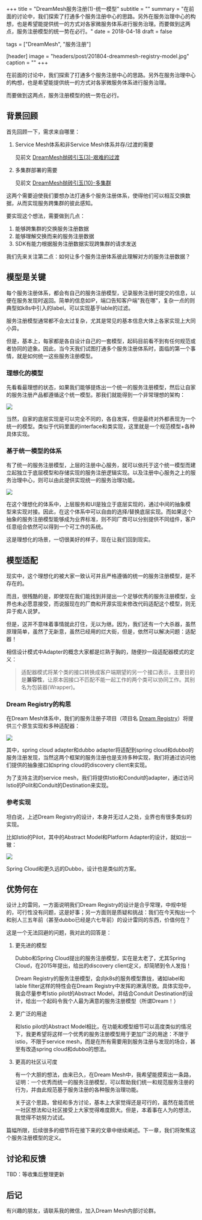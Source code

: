 +++
title = "DreamMesh服务注册(1)-统一模型"
subtitle = ""
summary = "在前面的讨论中，我们探索了打通多个服务注册中心的思路。另外在服务治理中心的构想，也是希望能提供统一的方式对各家微服务体系进行服务治理。而要做到这两点，服务注册模型的统一势在必行。"
date = 2018-04-18
draft = false

tags = ["DreamMesh", "服务注册"]

[header]
image = "headers/post/201804-dreammesh-registry-model.jpg"
caption = ""
+++

在前面的讨论中，我们探索了打通多个服务注册中心的思路。另外在服务治理中心的构想，也是希望能提供统一的方式对各家微服务体系进行服务治理。

而要做到这两点，服务注册模型的统一势在必行。

## 背景回顾

首先回顾一下，需求来自哪里：

1. Service Mesh体系和非Service Mesh体系并存/过渡的需要

	见前文 [DreamMesh抛砖引玉(3)-艰难的过渡](../201802-dreammesh-brainstorm-transition/)

2. 多集群部署的需要

	见前文 [DreamMesh抛砖引玉(10)-多集群](../201804-dreammesh-brainstorm-mutiple-cluster/)

这两个需要迫使我们要想办法打通多个服务注册体系，使得他们可以相互交换数据，从而实现服务跨集群的彼此感知。

要实现这个想法，需要做到几点：

1. 能够跨集群的交换服务注册数据
2. 能够理解交换而来的服务注册数据
3. SDK有能力根据服务注册数据实现跨集群的请求发送

我们先来关注第二点：如何让多个服务注册体系彼此理解对方的服务注册数据？

## 模型是关键

每个服务注册体系，都会有自己的服务注册模型，记录服务注册时提交的信息，以便在服务发现时返回。简单的信息如IP，端口告知客户端"我在哪"，复杂一点的则典型如k8s中引入的label，可以实现基于lable的过滤。

服务注册模型通常都不会太过复杂，尤其是常见的基本信息大体上各家实现上大同小异。

但是，基本上，每家都是各自设计自己的一套模型，起码目前看不到有任何规范或者协同的迹象。因此，当今天我们试图打通多个服务注册体系时，面临的第一个事情，就是如何统一这些服务注册模型。

### 理想化的模型

先看看最理想的状态，如果我们能够提炼出一个统一的服务注册模型，然后让自家的服务注册产品都遵循这个统一模型。那我们就能得到一个非常理想的架构：

![](images/unified-model.jpg)

当然，自家的底层实现是可以完全不同的，各自发挥，但是最终对外都表现为一个统一的模型。类似于代码里面的interface和类实现，这里就是一个规范模型+各种具体实现。

### 基于统一模型的体系

有了统一的服务注册模型，上层的注册中心服务，就可以依托于这个统一模型而建立起独立于底层模型和存储实现的服务注册逻辑实现。以及注册中心服务之上的服务治理中心，则可以由此提供实现统一的服务治理功能。

![](images/unified-registry.jpg)

在这个理想化的体系中，上层服务和UI是独立于底层实现的，通过中间的抽象模型来实现对接。因此，在这个体系中可以自由的选择/替换底层实现。而如果这个抽象的服务注册模型能够成为业界标准，则不同厂商可以分别提供不同组件，客户任意组合依然可以得到一个可工作的系统。

这是理想化的场景，一切很美好的样子，现在让我们回到现实。

## 模型适配

现实中，这个理想化的被大家一致认可并且严格遵循的统一的服务注册模型，是不存在的。

而且，很残酷的是，即使现在我们能找到并提出一个足够优秀的服务注册模型，业界也未必愿意接受，而说服现在的厂商和开源实现来修改代码适配这个模型，则无异于痴人说梦。

但是，这并不意味着事情就此打住，无以为继。因为，我们还有一个大杀器，虽然原理简单，虽然了无新意，虽然已经用的烂大街，但是，依然可以解决问题：适配器！

相信设计模式中Adapter的概念大家都是烂熟于胸的，随便抄一段适配器模式的定义：

> 适配器模式将某个类的接口转换成客户端期望的另一个接口表示，主要目的是**兼容性**，让原本因接口不匹配不能一起工作的两个类可以协同工作。其别名为包装器(Wrapper)。

### Dream Registry的构思

在Dream Mesh体系中，我们的服务注册子项目（项目名  [Dream Registry](https://github.com/dreamfly-io/dream-registry)）将提供三个原生实现和多种适配器：

![](images/adapters.jpg)

其中，spring cloud adapter和dubbo adapter将适配到spring cloud和dubbo的服务注册发现，当然这两个框架的服务注册也是支持多种实现，我们将通过访问他们提供的抽象接口如spring cloud的discovery client来实现。

为了支持主流的service mesh，我们将提供Istio和Conduit的adapter，通过访问Istio的Polit和Conduit的Destination来实现。

### 参考实现

坦白说，上述Dream Registry的设计，本身并无过人之处，业界也有很多类似的实现。

比如Istio的Pilot，其中的Abstract Model和Platform Adapter的设计，就如出一辙：

![](images/PilotAdapters.svg)

Spring Cloud和更久远的Dubbo，设计也是类似的方案。

## 优势何在

设计上的雷同，一方面说明我们Dream Registry的设计是合乎常理，中规中矩的，可行性没有问题，这是好事；另一方面则是质疑和挑战：我们在今天掏出一个和别人三五年前（甚至dubbo已经是六七年前）的设计雷同的东西，价值何在？

这是一个无法回避的问题，我对此的回答是：

1. 更先进的模型

	Dubbo和Spring Cloud提出的服务注册模型，实在是太老了，尤其Spring Cloud，在2015年提出，给出的discovery client定义，却简陋到令人发指！

	Dream Registry的服务注册模型，会向k8s的服务模型靠拢，诸如label和lable filter这样的特性会在Dream Registry中发挥的淋漓尽致。具体实现中，我会尽量参考Istio pilot的Abstract Model，并结合Conduit Destination的设计，给出一个起码令我个人最为满意的服务注册模型（所谓Dream！）

2. 更广泛的用途

	和Istio pilot的Abstract Model相比，在功能和模型细节可以高度类似的情况下，我更希望将这样一个优秀的服务注册模型用于更加广泛的用途：不限于istio，不限于service mesh，而是在所有需要用到服务注册与发现的场合，甚至有改造spring cloud和dubbo的想法。

3. 更高的社区认可度

	有一个大胆的想法，由来已久，在Dream Mesh中，我希望能摸索出一条路，证明：一个优秀而统一的服务注册模型，可以帮助我们统一和规范服务注册的行为，并由此规范基于服务注册的各种服务治理功能。

	关于这个思路，曾经和多方讨论，基本上大家觉得还是可行的，虽然在能否统一社区想法和让社区接受上大家觉得难度颇大。但是，本着事在人为的想法，我觉得不妨努力试试。

篇幅所限，后续很多的细节将在接下来的文章中继续阐述。下一章，我们将聚焦这个服务注册模型的定义。

## 讨论和反馈

TBD：等收集后整理更新

## 后记

有兴趣的朋友，请联系我的微信，加入Dream Mesh内部讨论群。